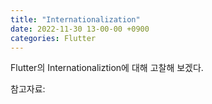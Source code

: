 ```yaml
---
title: "Internationalization"
date: 2022-11-30 13-00-00 +0900
categories: Flutter
---
```

Flutter의 Internationaliztion에 대해 고찰해 보겠다.



참고자료:

[Flutter 공식 문서]: (https://docs.flutter.dev/development/accessibility-and-localization/internationalization)
[공부하는 홍짜]: https://lovelyhongjja.tistory.com/7

